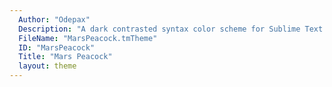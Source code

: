 ```yaml
---
  Author: "Odepax"
  Description: "A dark contrasted syntax color scheme for Sublime Text. Inspired by Peacock theme."
  FileName: "MarsPeacock.tmTheme"
  ID: "MarsPeacock"
  Title: "Mars Peacock"
  layout: theme
---
```

  